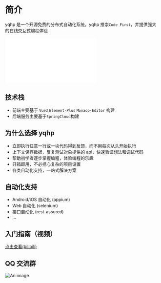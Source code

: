 # 简介

yqhp 是一个开源免费的分布式自动化系统。yqhp 推崇`Code First`，并提供强大的在线交互式编程体验

<iframe src="//player.bilibili.com/player.html?bvid=BV1V14y1Q7Pd&page=1" scrolling="no" border="0" frameborder="no" framespacing="0" allowfullscreen="true"> </iframe>

## 技术栈

- 前端主要基于 `Vue3` `Element-Plus` `Monaco-Editor` 构建
- 后端服务主要基于`SpringCloud`构建

## 为什么选择 yqhp

- 立即执行任意一行或一块代码得到反馈，而不用每次从头开始执行
- 上下文保存数据，反复测试对象提供的 api，快速验证想法和调试代码
- 帮助初学者逐步掌握编程，体验编程的乐趣
- 开箱即用，不必担心复杂的项目设置
- 各类自动化支持，一站式解决方案

## 自动化支持

- Android/iOS 自动化 (appium)
- Web 自动化 (selenium)
- 接口自动化 (rest-assured)
- ...

## 入门指南（视频）

[点击查看(bilibili)](https://www.bilibili.com/list/435301370?sid=3463608&desc=1&oid=784557369&bvid=BV1V14y1Q7Pd)

## QQ 交流群

![An image](/yqhp-qq-qun.jpg)
